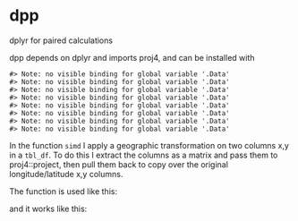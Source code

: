 <!-- README.md is generated from README.Rmd. Please edit that file -->
dpp
===

dplyr for paired calculations

dpp depends on dplyr and imports proj4, and can be installed with

    #> Note: no visible binding for global variable '.Data' 
    #> Note: no visible binding for global variable '.Data' 
    #> Note: no visible binding for global variable '.Data' 
    #> Note: no visible binding for global variable '.Data' 
    #> Note: no visible binding for global variable '.Data' 
    #> Note: no visible binding for global variable '.Data' 
    #> Note: no visible binding for global variable '.Data' 
    #> Note: no visible binding for global variable '.Data'

In the function `simd` I apply a geographic transformation on two columns x,y in a `tbl_df`. To do this I extract the columns as a matrix and pass them to proj4::project, then pull them back to copy over the original longitude/latitude x,y columns.

The function is used like this:

and it works like this:
